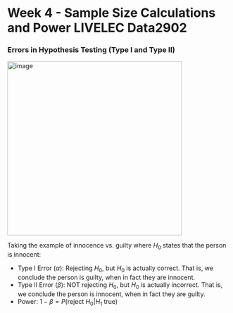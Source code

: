 # Week 4 - Sample Size Calculations and Power LIVELEC Data2902

### Errors in Hypothesis Testing (Type I and Type II)

<img width="396" alt="image" src="https://github.com/user-attachments/assets/8f0d72d2-6277-4c7c-896b-2fa4a36c7984">

Taking the example of innocence vs. guilty where $H_0$ states that the person is innocent:

- Type I Error ($\alpha$): Rejecting $H_0$, but $H_0$ is actually correct. That is, we conclude the person is guilty, when in fact they are innocent.
- Type II Error ($\beta$): NOT rejecting $H_0$, but $H_0$ is actually incorrect. That is, we conclude the person is innocent, when in fact they are guilty.
- Power: $1-\beta=P(\text{reject }H_0|H_1\text{ true})$







